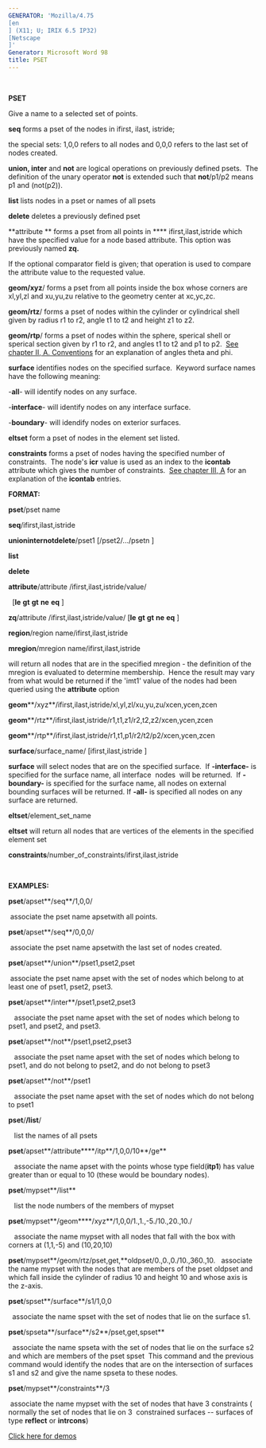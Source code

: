 ```yaml
---
GENERATOR: 'Mozilla/4.75 
[en
] (X11; U; IRIX 6.5 IP32) 
[Netscape
]'
Generator: Microsoft Word 98
title: PSET
---
```


 

 **PSET**

  Give a name to a selected set of points.

  **seq** forms a pset of the nodes in ifirst, ilast, istride;

  the special sets: 1,0,0 refers to all nodes and 0,0,0 refers to the
  last set of nodes created.

  **union, inter** and **not** are logical operations on previously
  defined psets.  The definition of the unary operator **not** is
  extended such that **not**/p1/p2 means p1 and (not(p2)).

  **list** lists nodes in a pset or names of all psets

  **delete** deletes a previously defined pset

  **attribute ** forms a pset from all points in ****
  ifirst,ilast,istride which have the specified value for a node based
  attribute. This option was previously named **zq.**

  If the optional comparator field is given; that operation is used to
  compare the attribute value to the requested value.

  **geom/xyz**/ forms a pset from all points inside the box whose
  corners are xl,yl,zl and xu,yu,zu relative to the geometry center at
  xc,yc,zc.

  **geom/rtz**/ forms a pset of nodes within the cylinder or
  cylindrical shell given by radius r1 to r2, angle t1 to t2 and
  height z1 to z2.

  **geom/rtp**/ forms a pset of nodes within the sphere, sperical
  shell or sperical section given by r1 to r2, and angles t1 to t2 and
  p1 to p2.  [See chapter II, A. Conventions](conventions.md) for an
  explanation of angles theta and phi.

  **surface** identifies nodes on the specified surface.  Keyword
  surface names have the following meaning:
 
   -**all**- will identify nodes on any surface.

   -**interface**- will identify nodes on any interface surface.

   -**boundary**- will idendify nodes on exterior surfaces.

**eltset** form a pset of nodes in the element set listed.

**constraints** forms a pset of nodes having the specified number of
constraints.  The node's **icr** value is used as an index to the
**icontab** attribute which gives the number of constraints.  [See
chapter III, A](meshobject.md) for an explanation of the **icontab**
entries.

**FORMAT:**

**pset**/pset name

**seq**/ifirst,ilast,istride

**unioninternotdelete**/pset1
[/pset2/.../psetn
]

**list**

**delete**

**attribute**/attribute /ifirst,ilast,istride/value/

  
[**le** **gt** **gt** **ne** **eq**
]

**zq**/attribute /ifirst,ilast,istride/value/
[**le** **gt** **gt**
**ne** **eq**
]

**region**/region name/ifirst,ilast,istride

**mregion**/mregion name/ifirst,ilast,istride

will return all nodes that are in the specified mregion - the definition
of the mregion is evaluated to determine membership.  Hence the result
may vary from what would be returned if the 'imt1' value of the nodes
had been queried using the **attribute** option

**geom****/xyz**/ifirst,ilast,istride/xl,yl,zl/xu,yu,zu/xcen,ycen,zcen

**geom****/rtz**/ifirst,ilast,istride/r1,t1,z1/r2,t2,z2/xcen,ycen,zcen

**geom****/rtp**/ifirst,ilast,istride/r1,t1,p1/r2/t2/p2/xcen,ycen,zcen

**surface**/surface\_name/
[ifirst,ilast,istride
]

**surface** will select nodes that are on the specified surface.  If
**-interface-** is specified for the surface name, all interface  nodes 
will be returned.  If **-boundary-** is specified for the surface name,
all nodes on external bounding surfaces will be returned. If **-all-**
is specified all nodes on any surface are returned.

**eltset**/element\_set\_name

**eltset** will return all nodes that are vertices of the elements in
the specified element set

**constraints**/number\_of\_constraints/ifirst,ilast,istride

 

**EXAMPLES:**

**pset**/apset**/seq**/1,0,0/

 associate the pset name apsetwith all points.

**pset**/apset**/seq**/0,0,0/

 associate the pset name apsetwith the last set of nodes created.

**pset**/apset**/union**/pset1,pset2,pset

 associate the pset name apset with the set of nodes which belong to at
least one of pset1, pset2, pset3.

**pset**/apset**/inter**/pset1,pset2,pset3

   associate the pset name apset with the set of nodes which belong to
pset1, and pset2, and pset3.

**pset**/apset**/not**/pset1,pset2,pset3

   associate the pset name apset with the set of nodes which belong to
pset1, and do not belong to pset2, and do not belong to pset3

**pset**/apset**/not**/pset1

   associate the pset name apset with the set of nodes which do not
belong to pset1

**pset**/**/list**/

   list the names of all psets

**pset**/apset**/attribute****/itp**/1,0,0/10**/ge**

   associate the name apset with the points whose type field(**itp1**)
has value greater than or equal to 10 (these would be boundary nodes).

**pset**/mypset**/list**

   list the node numbers of the members of mypset

**pset**/mypset**/geom****/xyz**/1,0,0/1.,1.,-5./10.,20.,10./

   associate the name mypset with all nodes that fall with the box with
corners at (1,1,-5) and (10,20,10)

**pset**/mypset**/geom/rtz/pset,get,**oldpset/0.,0.,0./10.,360.,10.  
associate the name mypset with the nodes that are members of the pset
oldpset and which fall inside the cylinder of radius 10 and height 10
and whose axis is the z-axis.

**pset**/spset**/surface**/s1/1,0,0

  associate the name spset with the set of nodes that lie on the surface
s1.

**pset**/spseta**/surface**/s2**/pset,get,spset**

  associate the name spseta with the set of nodes that lie on the
surface s2 and which are members of the pset spset  This command and the
previous command would identify the nodes that are on the intersection
of surfaces s1 and s2 and give the name spseta to these nodes.

**pset**/mypset**/constraints**/3

 associate the name mypset with the set of nodes that have 3 constraints
( normally the set of nodes that lie on 3  constrained surfaces --
surfaces of type **reflect** or **intrcons**)

[Click here for demos](../docs/demos/pset/md/main_pset.md)
